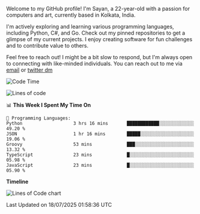 Welcome to my GitHub profile! I'm Sayan, a 22-year-old with a passion for computers and art, currently based in Kolkata, India.

I'm actively exploring and learning various programming languages, including Python, C#, and Go. Check out my pinned repositories to get a glimpse of my current projects. I enjoy creating software for fun challenges and to contribute value to others.

Feel free to reach out! I might be a bit slow to respond, but I'm always open to connecting with like-minded individuals. You can reach out to me via [email](mailto:me@sayanbiswas.in) or [twitter dm](https://twitter.com/TheDankDel)

<!--START_SECTION:waka-->
![Code Time](http://img.shields.io/badge/Code%20Time-2%2C302%20hrs%2041%20mins-blue)

![Lines of code](https://img.shields.io/badge/From%20Hello%20World%20I%27ve%20Written-12.8%20million%20lines%20of%20code-blue)

📊 **This Week I Spent My Time On** 

```text
💬 Programming Languages: 
Python                   3 hrs 16 mins       ████████████░░░░░░░░░░░░░   49.20 % 
JSON                     1 hr 16 mins        █████░░░░░░░░░░░░░░░░░░░░   19.06 % 
Groovy                   53 mins             ███░░░░░░░░░░░░░░░░░░░░░░   13.32 % 
TypeScript               23 mins             █░░░░░░░░░░░░░░░░░░░░░░░░   05.98 % 
JavaScript               23 mins             █░░░░░░░░░░░░░░░░░░░░░░░░   05.90 % 
```

**Timeline**

![Lines of Code chart](https://raw.githubusercontent.com/Dank-del/Dank-del/main/assets/bar_graph.png)


 Last Updated on 18/07/2025 01:58:36 UTC
<!--END_SECTION:waka-->
